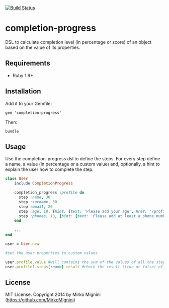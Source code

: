 [![Build Status](https://travis-ci.org/MirkoMignini/completion-progress.png?branch=master)](https://travis-ci.org/MirkoMignini/completion-progress)

completion-progress
===================

DSL to calculate completion level (in percentage or score) of an object based on the value of its properties.

## Requirements

* Ruby 1.9+

## Installation

Add it to your Gemfile:

`gem 'completion-progress'`

Then:

`bundle`

## Usage

Use the completion-progress dsl to define the steps.
For every step define a name, a value (in percentage or a custom value) and, optionally, a hint to explain the user how to complete the step.

```ruby
class User
    include CompletionProgress

    completion_progress :profile do
      step :name, 30
      step :surname, 30
      step :email, 20
      step :age, 10, {hint: {text: 'Please add your age', href: '/profile/edit'}}
      step :phones, 10, {hint: {text: 'Please add at least a phone number', href: '/profile/edit/phones'}}
    end
    
    ...
end

user = User.new

#set the user properties to custom values

user.profile.value #will contains the sum of the values of all the steps which value is not null or empty
user.profile1.steps[:name].result #check the result (true or false) of a single step
```

## License

MIT License. Copyright 2014 by Mirko Mignini (https://github.com/MirkoMignini)